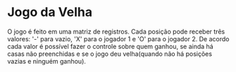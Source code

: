 # Jogo da Velha
O jogo é feito em uma matriz de registros. Cada posição pode receber três valores: '-' para vazio, 'X' para o jogador 1 e 'O' para o jogador 2. De acordo cada valor é 
possível fazer o controle sobre quem ganhou, se ainda há casas não preenchidas e se o jogo deu velha(quando não há posições vazias e ninguém ganhou).
